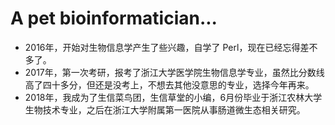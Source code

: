 # A pet bioinformatician...

- 2016年，开始对生物信息学产生了些兴趣，自学了 Perl，现在已经忘得差不多了。
- 2017年，第一次考研，报考了浙江大学医学院生物信息学专业，虽然比分数线高了四十多分，但还是没考上，不想去其他没意思的专业，选择今年再来。
- 2018年，我成为了生信菜鸟团，生信草堂的小编，6月份毕业于浙江农林大学生物技术专业，之后在浙江大学附属第一医院从事肠道微生态相关研究。